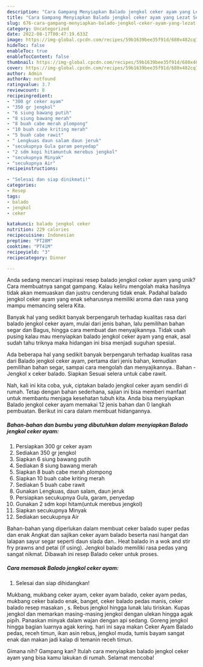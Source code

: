 ```yaml
---
description: "Cara Gampang Menyiapkan Balado jengkol ceker ayam yang Lezat Sekali"
title: "Cara Gampang Menyiapkan Balado jengkol ceker ayam yang Lezat Sekali"
slug: 676-cara-gampang-menyiapkan-balado-jengkol-ceker-ayam-yang-lezat-sekali
category: Uncategorized
date: 2022-08-17T00:47:19.633Z
image: https://img-global.cpcdn.com/recipes/59b1639bee35f91d/680x482cq70/balado-jengkol-ceker-ayam-foto-resep-utama.jpg
hideToc: false
enableToc: true
enableTocContent: false
thumbnail: https://img-global.cpcdn.com/recipes/59b1639bee35f91d/680x482cq70/balado-jengkol-ceker-ayam-foto-resep-utama.jpg
cover: https://img-global.cpcdn.com/recipes/59b1639bee35f91d/680x482cq70/balado-jengkol-ceker-ayam-foto-resep-utama.jpg
author: Admin
authorAv: notfound
ratingvalue: 3.7
reviewcount: 8
recipeingredient:
- "300 gr ceker ayam"
- "350 gr jengkol"
- "6 siung bawang putih"
- "8 siung bawang merah"
- "8 buah cabe merah plompong"
- "10 buah cabe kriting merah"
- "5 buah cabe rawit"
- " Lengkuas daun salam daun jeruk"
- "secukupnya Gula garam penyedap"
- "2 sdm kopi hitamuntuk merebus jengkol"
- "secukupnya Minyak"
- "secukupnya Air"
recipeinstructions:

- "Selesai dan siap dinikmati!"
categories:
- Resep
tags:
- balado
- jengkol
- ceker

katakunci: balado jengkol ceker 
nutrition: 229 calories
recipecuisine: Indonesian
preptime: "PT28M"
cooktime: "PT41M"
recipeyield: "3"
recipecategory: Dinner

---
```





Anda sedang mencari inspirasi resep balado jengkol ceker ayam yang unik? Cara membuatnya sangat gampang. Kalau keliru mengolah maka hasilnya tidak akan memuaskan dan justru cenderung tidak enak. Padahal balado jengkol ceker ayam yang enak seharusnya memiliki aroma dan rasa yang mampu memancing selera Kita.





Banyak hal yang sedikit banyak berpengaruh terhadap kualitas rasa dari balado jengkol ceker ayam, mulai dari jenis bahan, lalu pemilihan bahan segar dan Bagus, hingga cara membuat dan menyajikannya. Tidak usah pusing kalau mau menyiapkan balado jengkol ceker ayam yang enak,      asal sudah tahu triknya maka hidangan ini bisa menjadi suguhan spesial.














Ada beberapa hal yang sedikit banyak berpengaruh terhadap kualitas rasa dari Balado jengkol ceker ayam, pertama dari jenis bahan, kemudian pemilihan bahan segar, sampai cara mengolah dan menyajikannya.. Bahan - Jengkol x ceker balado. Siapkan Sesuai selera untuk cabe rawit.






Nah, kali ini kita coba, yuk, ciptakan balado jengkol ceker ayam sendiri di rumah. Tetap dengan bahan sederhana, sajian ini bisa memberi manfaat untuk membantu menjaga kesehatan tubuh kita. Anda bisa menyiapkan Balado jengkol ceker ayam memakai 12 jenis bahan dan 0 langkah pembuatan. Berikut ini cara dalam membuat hidangannya.

<!--inarticleads1-->

##### Bahan-bahan dan bumbu yang dibutuhkan dalam menyiapkan Balado jengkol ceker ayam:

1. Persiapkan 300 gr ceker ayam
1. Sediakan 350 gr jengkol
1. Siapkan 6 siung bawang putih
1. Sediakan 8 siung bawang merah
1. Siapkan 8 buah cabe merah plompong
1. Siapkan 10 buah cabe kriting merah
1. Sediakan 5 buah cabe rawit
1. Gunakan  Lengkuas, daun salam, daun jeruk
1. Persiapkan secukupnya Gula, garam, penyedap
1. Gunakan 2 sdm kopi hitam(untuk merebus jengkol)
1. Siapkan secukupnya Minyak
1. Sediakan secukupnya Air


Bahan-bahan yang diperlukan dalam membuat ceker balado super pedas dan enak Angkat dan sajikan ceker ayam balado beserta nasi hangat dan lalapan sayur segar seperti daun slada dan.. Heat balado in a wok and stir fry prawns and petai (if using). Jengkol balado memiliki rasa pedas yang sangat nikmat. Dibawah ini resep Balado ceker untuk proses. 

<!--inarticleads2-->

##### Cara memasak Balado jengkol ceker ayam:


1. Selesai dan siap dihidangkan!

Mukbang, mukbang ceker ayam, ceker ayam balado, ceker ayam pedas, mukbang ceker balado enak, banget, ceker balado pedas manis, ceker balado resep masakan , s. Rebus jengkol hingga lunak lalu tiriskan. Kupas jengkol dan memarkan masing-masing jengkol dengan ulekan hingga agak pipih. Panaskan minyak dalam wajan dengan api sedang. Goreng jengkol hingga bagian luarnya agak kering. hari ini saya makan Ceker Ayam Balado pedas, receh timun, ikan asin rebus, jengkol muda, tumis bayam sangat enak dan makan jadi kalap di temanin receh timun. 

Gimana nih? Gampang kan? Itulah cara menyiapkan balado jengkol ceker ayam yang bisa kamu lakukan di rumah. Selamat mencoba!
